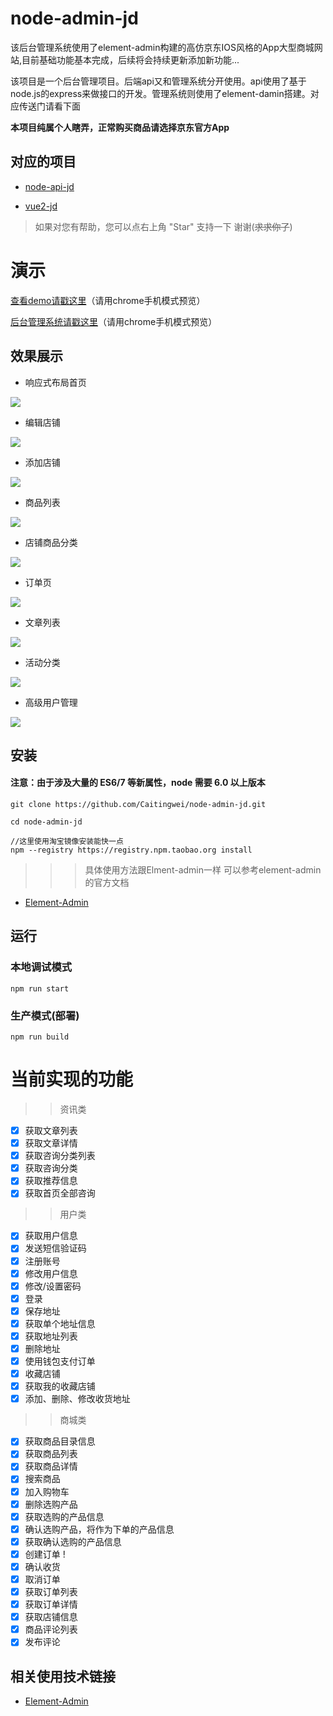 # node-admin-jd


该后台管理系统使用了element-admin构建的高仿京东IOS风格的App大型商城网站,目前基础功能基本完成，后续将会持续更新添加新功能...

该项目是一个后台管理项目。后端api又和管理系统分开使用。api使用了基于node.js的express来做接口的开发。管理系统则使用了element-damin搭建。对应传送门请看下面

__本项目纯属个人瞎弄，正常购买商品请选择京东官方App__

## 对应的项目

- [node-api-jd](https://github.com/Caitingwei/node-api-jd)

- [vue2-jd](https://github.com/Caitingwei/vue2-jd)

>  如果对您有帮助，您可以点右上角 "Star" 支持一下 谢谢(~~求求你了~~)

# 演示

[查看demo请戳这里](http://awei.fun/mobile)（请用chrome手机模式预览）

[后台管理系统请戳这里](http://awei.fun/admin)（请用chrome手机模式预览）


## 效果展示

- 响应式布局首页
<img  src="https://github.com/Caitingwei/node-admin-jd/raw/master/screenshots/home.png"  />

- 编辑店铺
<img src="https://github.com/Caitingwei/node-admin-jd/raw/master/screenshots/editShop.png"  />

- 添加店铺
<img src="https://github.com/Caitingwei/node-admin-jd/raw/master/screenshots/addShop.png"  />

- 商品列表
<img src="https://github.com/Caitingwei/node-admin-jd/raw/master/screenshots/goodsList.png"  />

- 店铺商品分类
<img src="https://github.com/Caitingwei/node-admin-jd/raw/master/screenshots/shopCagory.png"  />

- 订单页
<img src="https://github.com/Caitingwei/node-admin-jd/raw/master/screenshots/order.png"  />

- 文章列表
<img src="https://github.com/Caitingwei/node-admin-jd/raw/master/screenshots/article.png"  />

- 活动分类
<img src="https://github.com/Caitingwei/node-admin-jd/raw/master/screenshots/goodsCatrgory.png"  />

- 高级用户管理
<img src="https://github.com/Caitingwei/node-admin-jd/raw/master/screenshots/admin.png"  />

## 安装

#### 注意：由于涉及大量的 ES6/7 等新属性，node 需要 6.0 以上版本 

```
git clone https://github.com/Caitingwei/node-admin-jd.git

cd node-admin-jd

//这里使用淘宝镜像安装能快一点
npm --registry https://registry.npm.taobao.org install

```
>>>具体使用方法跟Elment-admin一样 可以参考element-admin的官方文档
- [Element-Admin](https://github.com/PanJiaChen/vue-element-admin)

## 运行

### 本地调试模式

```
npm run start

```
### 生产模式(部署)

```
npm run build

```

# 当前实现的功能
>>资讯类
- [x] 获取文章列表
- [x] 获取文章详情
- [x] 获取咨询分类列表
- [x] 获取咨询分类
- [x] 获取推荐信息
- [x] 获取首页全部咨询
>>用户类
- [x] 获取用户信息
- [x] 发送短信验证码
- [x] 注册账号
- [x] 修改用户信息
- [x] 修改/设置密码
- [x] 登录
- [x] 保存地址
- [x] 获取单个地址信息
- [x] 获取地址列表
- [x] 删除地址
- [x] 使用钱包支付订单
- [x] 收藏店铺
- [x] 获取我的收藏店铺
- [x] 添加、删除、修改收货地址
>>商城类
- [x] 获取商品目录信息
- [x] 获取商品列表
- [x] 获取商品详情    
- [x] 搜索商品
- [x] 加入购物车
- [x] 删除选购产品
- [x] 获取选购的产品信息
- [x] 确认选购产品，将作为下单的产品信息
- [x] 获取确认选购的产品信息
- [x] 创建订单 !
- [x] 确认收货
- [x] 取消订单
- [x] 获取订单列表
- [x] 获取订单详情
- [x] 获取店铺信息
- [x] 商品评论列表
- [x] 发布评论

## 相关使用技术链接

- [Element-Admin](https://github.com/PanJiaChen/vue-element-admin)